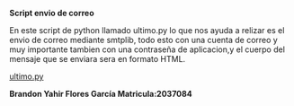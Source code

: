**Script envio de correo**


En este script de python llamado ultimo.py lo que nos ayuda a relizar es el envio de correo mediante smtplib, todo esto con una cuenta de correo y muy importante tambien con
una contraseña de aplicacion,y el cuerpo del mensaje que se enviara sera en formato HTML.

[ultimo.py](https://github.com/BR4ND0NFL0RES/PIALABPROGRA/blob/e237f74d352a135ce1cc8d236cabf7d8c0644032/EnvioCorreos/ultimo.py)


**Brandon Yahir Flores García  Matricula:2037084**
